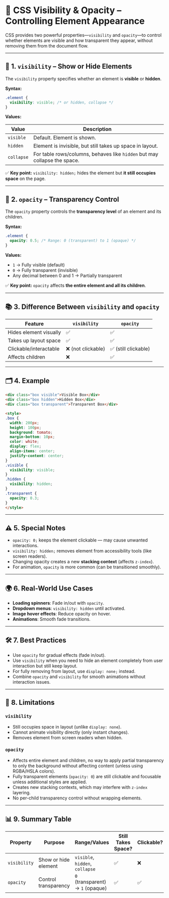 
# 🎯 CSS Visibility & Opacity – Controlling Element Appearance

CSS provides two powerful properties—`visibility` and `opacity`—to control whether elements are visible and how transparent they appear, without removing them from the document flow.

---

## 📌 1. `visibility` – Show or Hide Elements

The `visibility` property specifies whether an element is **visible** or **hidden**.

**Syntax:**

```css
.element {
  visibility: visible; /* or hidden, collapse */
}
```

**Values:**

| Value      | Description                                                               |
| ---------- | ------------------------------------------------------------------------- |
| `visible`  | Default. Element is shown.                                                |
| `hidden`   | Element is invisible, but still takes up space in layout.                 |
| `collapse` | For table rows/columns, behaves like `hidden` but may collapse the space. |

✅ **Key point:**
`visibility: hidden;` hides the element but **it still occupies space** on the page.

---

## 📌 2. `opacity` – Transparency Control

The `opacity` property controls the **transparency level** of an element and its children.

**Syntax:**

```css
.element {
  opacity: 0.5; /* Range: 0 (transparent) to 1 (opaque) */
}
```

**Values:**

* `1` → Fully visible (default)
* `0` → Fully transparent (invisible)
* Any decimal between 0 and 1 → Partially transparent

✅ **Key point:**
`opacity` affects **the entire element and all its children**.

---

## 📚 3. Difference Between `visibility` and `opacity`

| Feature                | `visibility`      | `opacity`           |
| ---------------------- | ----------------- | ------------------- |
| Hides element visually | ✅                 | ✅                   |
| Takes up layout space  | ✅                 | ✅                   |
| Clickable/interactable | ❌ (not clickable) | ✅ (still clickable) |
| Affects children       | ❌                 | ✅                   |

---

## 🗂️ 4. Example

```html
<div class="box visible">Visible Box</div>
<div class="box hidden">Hidden Box</div>
<div class="box transparent">Transparent Box</div>

<style>
.box {
  width: 200px;
  height: 100px;
  background: tomato;
  margin-bottom: 10px;
  color: white;
  display: flex;
  align-items: center;
  justify-content: center;
}
.visible {
  visibility: visible;
}
.hidden {
  visibility: hidden;
}
.transparent {
  opacity: 0.3;
}
</style>
```

---

## ⚠️ 5. Special Notes

* `opacity: 0;` keeps the element clickable — may cause unwanted interactions.
* `visibility: hidden;` removes element from accessibility tools (like screen readers).
* Changing opacity creates a new **stacking context** (affects `z-index`).
* For animation, `opacity` is more common (can be transitioned smoothly).

---

## 🌍 6. Real-World Use Cases

* **Loading spinners**: Fade in/out with `opacity`.
* **Dropdown menus**: `visibility: hidden` until activated.
* **Image hover effects**: Reduce opacity on hover.
* **Animations**: Smooth fade transitions.

---

## 🛠️ 7. Best Practices

* Use `opacity` for gradual effects (fade in/out).
* Use `visibility` when you need to hide an element completely from user interaction but still keep layout.
* For fully removing from layout, use `display: none;` instead.
* Combine `opacity` and `visibility` for smooth animations without interaction issues.

---

## 🚫 8. Limitations

### `visibility`

* Still occupies space in layout (unlike `display: none`).
* Cannot animate visibility directly (only instant changes).
* Removes element from screen readers when hidden.

### `opacity`

* Affects entire element and children, no way to apply partial transparency to only the background without affecting content (unless using RGBA/HSLA colors).
* Fully transparent elements (`opacity: 0`) are still clickable and focusable unless additional styles are applied.
* Creates new stacking contexts, which may interfere with `z-index` layering.
* No per-child transparency control without wrapping elements.

---

## 📊 9. Summary Table

| Property     | Purpose              | Range/Values                     | Still Takes Space? | Clickable? |
| ------------ | -------------------- | -------------------------------- | ------------------ | ---------- |
| `visibility` | Show or hide element | `visible`, `hidden`, `collapse`  | ✅                  | ❌          |
| `opacity`    | Control transparency | `0` (transparent) → `1` (opaque) | ✅                  | ✅          |



